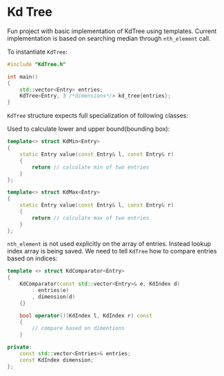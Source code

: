 # Kd Tree

Fun project with basic implementation of KdTree using templates. Current implementation is based on searching median through `nth_element` call.

To instantiate `KdTree`:

```cpp
#include "KdTree.h"

int main()
{
    std::vector<Entry> entries;
    KdTree<Entry, 3 /*dimensions*/> kd_tree{entries};
}
```

`KdTree` structure expects full specialization of following classes:

Used to calculate lower and upper bound(bounding box):

```cpp
template<> struct KdMin<Entry>
{
    static Entry value(const Entry& l, const Entry& r)
    {
        return // calculate min of two entries
    }
};

template<> struct KdMax<Entry>
{
    static Entry value(const Entry& l, const Entry& r)
    {
        return // calculate max of two entries
    }
};
```

`nth_element` is not used explicitly on the array of entries. Instead lookup index array is being saved. We need to tell `KdTree` how to compare entries based on indices:

```cpp
template <> struct KdComparator<Entry>
{
    KdComparator(const std::vector<Entry>& e, KdIndex d)
        : entries(e)
        , dimension(d)
    {}

    bool operator()(KdIndex l, KdIndex r) const
    {
        // compare based on dimentions
    }

private:
    const std::vector<Entries>& entries;
    const KdIndex dimension;
};
```
